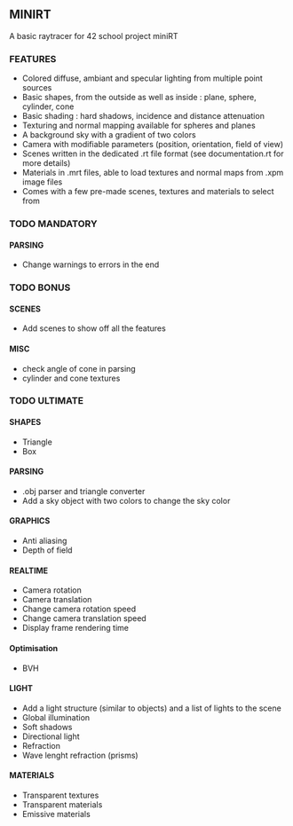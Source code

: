 ## MINIRT

A basic raytracer for 42 school project miniRT

### FEATURES

- Colored diffuse, ambiant and specular lighting from multiple point sources
- Basic shapes, from the outside as well as inside : plane, sphere, cylinder, cone
- Basic shading : hard shadows, incidence and distance attenuation
- Texturing and normal mapping available for spheres and planes
- A background sky with a gradient of two colors
- Camera with modifiable parameters (position, orientation, field of view)
- Scenes written in the dedicated .rt file format (see documentation.rt for more details)
- Materials in .mrt files, able to load textures and normal maps from .xpm image files
- Comes with a few pre-made scenes, textures and materials to select from

### TODO MANDATORY

#### PARSING
- Change warnings to errors in the end


### TODO BONUS

#### SCENES
- Add scenes to show off all the features

#### MISC
- check angle of cone in parsing
- cylinder and cone textures


### TODO ULTIMATE

#### SHAPES
- Triangle
- Box

#### PARSING
- .obj parser and triangle converter
- Add a sky object with two colors to change the sky color

#### GRAPHICS
- Anti aliasing
- Depth of field

#### REALTIME
- Camera rotation
- Camera translation
- Change camera rotation speed
- Change camera translation speed
- Display frame rendering time

#### Optimisation
- BVH

#### LIGHT
- Add a light structure (similar to objects) and a list of lights to the scene
- Global illumination
- Soft shadows
- Directional light
- Refraction
- Wave lenght refraction (prisms)

#### MATERIALS
- Transparent textures
- Transparent materials
- Emissive materials

